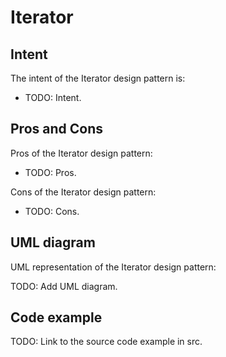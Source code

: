 # Iterator

## Intent

The intent of the Iterator design pattern is:

- TODO: Intent.

## Pros and Cons

Pros of the Iterator design pattern:

- TODO: Pros.

Cons of the Iterator design pattern:

- TODO: Cons.

## UML diagram

UML representation of the Iterator design pattern:

TODO: Add UML diagram.

## Code example

TODO: Link to the source code example in src.
